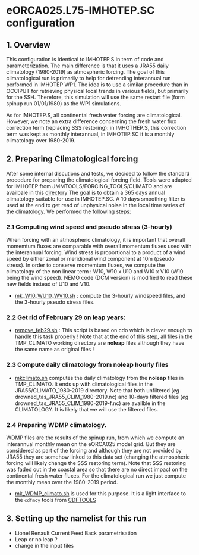 # eORCA025.L75-IMHOTEP.SC configuration
## 1. Overview
This configuration is identical to IMHOTEP.S  in term of code and parameterization. The main difference is
that it uses a JRA55 daily climatology (1980-2019) as atmospheric forcing.  The goal of this climatological
run is primarily to help for detrending interannual run performed in IMHOTEP WP1. The idea is to use a 
similar procedure than in OCCIPUT for retrieving physical local trends in various fields, but primarily for 
the SSH.  Therefore, this simulation will use the same restart file (form spinup run 01/01/1980) as the WP1 
simulations.

As for IMHOTEP.S, all continental fresh water forcing are climatological. However, we note an extra difference
concerning the fresh water flux correction term (replacing SSS restoring): in IMHOTHEP.S, this correction
term was kept as monthly interannual, in IMHOTEP.SC it is a monthly climatology over 1980-2019.

## 2. Preparing Climatological forcing
After some internal discutions and tests, we decided to follow the standard procedure for preparing the 
climatological forcing field. Tools were adapted for IMHOTEP from JMMTOOLS/FORCING_TOOLS/CLIMATO and are
availbale in this [directory](../../TOOLS/CLIMATOLOGICAL_FORCING/src)
The goal is to obtain a 365 days annual climatology suitable for use in 
IMHOTEP.SC. A 10 days smoothing filter is used at the end to get read of unphysical noise in the local 
time series of the climatology. We performed the following steps:

### 2.1 Computing wind speed and pseudo stress (3-hourly)
When forcing with an atmospheric climatology, it is important that  overall momemtum fluxes are comparable
with overall momentum fluxes used with the interannual forcing.  Wind stress is proportional to a product of a
wind speed by either zonal or meridional wind component at 10m (pseudo stress). In order to conserve momemtum 
fluxes, we compute the climatology of the non linear term : W10, W10 x U10 and W10 x V10 (W10 being the 
wind speed). NEMO code (DCM version) is modified to read these new fields instead of U10 and V10.
  * [mk_W10_WU10_WV10.sh](../../TOOLS/CLIMATOLOGICAL_FORCING/mk_W10_WU10_WV10.sh) :  compute the 3-hourly windspeed
files, and the 3-hourly pseudo stress files.

### 2.2 Get rid of February 29 on leap years:
  * [remove_feb29.sh](../../TOOLS/CLIMATOLOGICAL_FORCING/remove_feb29.sh) : This script is based on cdo which is
clever enough to handle this task properly ! Note that at the end of this step, all files in the TMP_CLIMATO
working directory are **noleap** files although they have the same name as original files !

### 2.3 Compute daily climatology from noleap hourly files
  * [mkclimato.sh](../../TOOLS/CLIMATOLOGICAL_FORCING/mkclimato.sh) computes the daily climatology from the
**noleap** files in TMP_CLIMATO. It ends up with climatological files in the JRA55/CLIMATO_1980-2019
directory.  Note that both unfiltered (*eg* drowned_tas_JRA55_CLIM_1980-2019.nc) and 10-days filtered files
(*eg* drowned_tas_JRA55_CLIM_1980-2019-f.nc)  are availble in the CLIMATOLOGY. It is likely that we will
use the filtered files.

### 2.4 Preparing WDMP climatology.
WDMP files are the results of the spinup run, from which we compute an interannual monthly mean on the
eORCA025 model grid.  But they are considered as part of the forcing and although they are not provided
by JRA55 they are somehow linked to this data set (changing the atmospheric forcing will likely change the
SSS restoring term). Note that SSS restoring was faded out in the coastal area so that there are no
direct impact on the continental fresh water fluxes.  For the climatological run we just compute the monthly
mean over the 1980-2019 period.
  * [mk_WDMP_climato.sh](../../TOOLS/CLIMATOLOGICAL_FORCING/mkclimato.sh) is used for this purpose. It is a
light interface to the `cdfmoy` tools from [CDFTOOLS](https:github.com/meom-group/CDFTOOLS.git)

## 3. Setting up the namelist for this run
  * Lionel Renault Current Feed Back parametrisation
  * Leap or no leap ?
  * change in the input files
